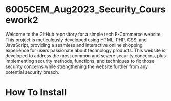# 6005CEM_Aug2023_Security_Coursework2

Welcome to the GitHub repository for a simple tech E-Commerce website. This project is meticulously developed using HTML, PHP, CSS, and JavaScript, providing a seamless and interactive online shopping experience for users passionate about technology products. This website is developed to address the most common and severe security concerns, plus implementing security methods, functions, and techniques to fix those security concerns while strengthening the website further from any potential security breach.

# How To Install 
